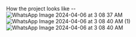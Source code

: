 How the project looks like --
![WhatsApp Image 2024-04-06 at 3 08 37 AM](https://github.com/nabarunk7/college_management/assets/130929356/1d8c28b8-a38f-40c4-8c4c-a9b3b1859422)
![WhatsApp Image 2024-04-06 at 3 08 40 AM (1)](https://github.com/nabarunk7/college_management/assets/130929356/f024c029-7ae5-414e-a8dc-e4b1698e91b2)
![WhatsApp Image 2024-04-06 at 3 08 40 AM](https://github.com/nabarunk7/college_management/assets/130929356/014ffea3-f66e-4bfd-9016-1b40cd8292a7)
